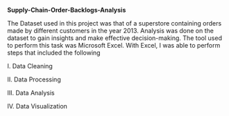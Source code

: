 **Supply-Chain-Order-Backlogs-Analysis**

The Dataset used in this project was that of a superstore containing orders made by different customers in the year 2013. Analysis was done on the dataset to gain insights and make effective decision-making. The tool used to perform this task was Microsoft Excel. With Excel, I was able to perform steps that included the following

I. Data Cleaning

II. Data Processing

III. Data Analysis

IV. Data Visualization
